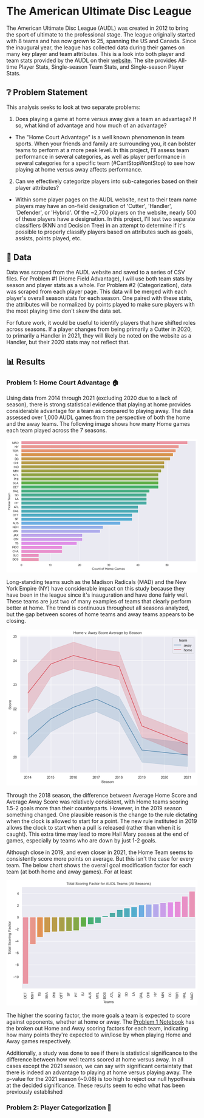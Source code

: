 # **The American Ultimate Disc League**
The American Ultimate Disc League (AUDL) was created in 2012 to bring the sport of ultimate to the professional stage. The league originally started with 8 teams and has now grown to 25, spanning the US and Canada. Since the inaugural year, the league has collected data during their games on many key player and team attributes. This is a look into both player and team stats provided by the AUDL on their [website](https://theaudl.com/league/stats). The site provides All-time Player Stats, Single-season Team Stats, and Single-season Player Stats.

## ❔ Problem Statement
This analysis seeks to look at two separate problems:

1.  Does playing a game at home versus away give a team an advantage? If so, what kind of advantage and how much of an advantage?
- The "Home Court Advantage" is a well known phenomenon in team sports. When your friends and family are surrounding you, it can bolster teams to perform at a more peak level. In this project, I'll assess team performance in several categories, as well as player performance in several categories for a specific team (#CantStopWontStop) to see how playing at home versus away affects performance.

2. Can we effectively categorize players into sub-categories based on their player attributes?
- Within some player pages on the AUDL website, next to their team name players may have an on-field designation of 'Cutter', 'Handler', 'Defender', or 'Hybrid'. Of the ~2,700 players on the website, nearly 500 of these players have a designation. In this project, I'll test two separate classifiers (KNN and Decision Tree) in an attempt to determine if it's possible to properly classify players based on attributes such as goals, assists, points played, etc.

## 🔢 Data

Data was scraped from the AUDL website and saved to a series of CSV files. For Problem #1 (Home Field Advantage), I will use both team stats by season and player stats as a whole. For Problem #2 (Categorization), data was scraped from each player page. This data will be merged with each player's overall season stats for each season. One paired with these stats, the attributes will be normalized by points played to make sure players with the most playing time don't skew the data set.

For future work, it would be useful to identify players that have shifted roles across seasons. If a player changes from being primarily a Cutter in 2020, to primarily a Handler in 2021, they will likely be noted on the website as a Handler, but their 2020 stats may not reflect that.


## 📊 Results

### Problem 1: Home Court Advantage 🏠

Using data from 2014 through 2021 (excluding 2020 due to a lack of season), there is strong statistical evidence that playing at home provides considerable advantage for a team as compared to playing away. The data assessed over 1,000 AUDL games from the perspective of both the home and the away teams. The following image shows how many Home games each team played across the 7 seasons.


![alt text](./IMAGES/home_games_count.png)

Long-standing teams such as the Madison Radicals (MAD) and the New York Empire (NY) have considerable impact on this study because they have been in the league since it's inauguration and have done fairly well. These teams are just two of many examples of teams that clearly perform better at home. The trend is continuous throughout all seasons analyzed, but the gap between scores of home teams and away teams appears to be closing.

![Home v. Away by Season](./IMAGES/home_v_away_by_season.png)

Through the 2018 season, the difference between Average Home Score and Average Away Score was relatively consistent, with Home teams scoring 1.5-2 goals more than their counterparts. However, in the 2019 season something changed. One plausible reason is the change to the rule dictating when the clock is allowed to start for a point. The new rule instituted in 2019 allows the clock to start when a pull is released (rather than when it is caught). This extra time may lead to more Hail Mary passes at the end of games, especially by teams who are down by just 1-2 goals.

Although close in 2019, and even closer in 2021, the Home Team seems to consistently score more points on average. But this isn't the case for every team. The below chart shows the overall goal modification factor for each team (at both home and away games). For at least 

![Overall Scoring Factor](./IMAGES/total_scoring_factor.png)

The higher the scoring factor, the more goals a team is expected to score against opponents, whether at home or away. The [Problem 1 Notebook](./P1%20-%20Home%20Field%20Advantage.ipynb) has the broken out Home and Away scoring factors for each team, indicating how many points they're expected to win/lose by when playing Home and Away games respectively.

Additionally, a study was done to see if there is statistical significance to the difference between how well teams scored at home versus away. In all cases except the 2021 season, we can say with significant certaintaty that there is indeed an advantage to playing at home versus playing away. The p-value for the 2021 season (~0.08) is too high to reject our null hypothesis at the decided significance. These results seem to echo what has been previously established

### Problem 2: Player Categorization 🎽
